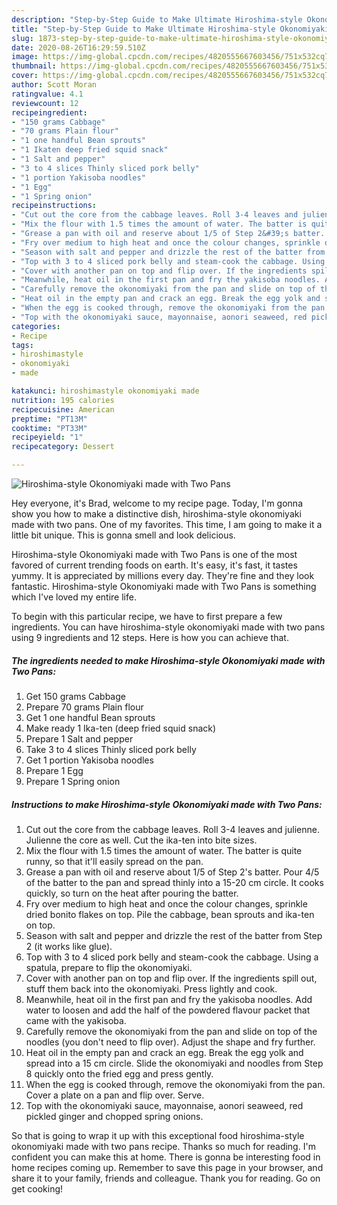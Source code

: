 ```yaml
---
description: "Step-by-Step Guide to Make Ultimate Hiroshima-style Okonomiyaki made with Two Pans"
title: "Step-by-Step Guide to Make Ultimate Hiroshima-style Okonomiyaki made with Two Pans"
slug: 1873-step-by-step-guide-to-make-ultimate-hiroshima-style-okonomiyaki-made-with-two-pans
date: 2020-08-26T16:29:59.510Z
image: https://img-global.cpcdn.com/recipes/4820555667603456/751x532cq70/hiroshima-style-okonomiyaki-made-with-two-pans-recipe-main-photo.jpg
thumbnail: https://img-global.cpcdn.com/recipes/4820555667603456/751x532cq70/hiroshima-style-okonomiyaki-made-with-two-pans-recipe-main-photo.jpg
cover: https://img-global.cpcdn.com/recipes/4820555667603456/751x532cq70/hiroshima-style-okonomiyaki-made-with-two-pans-recipe-main-photo.jpg
author: Scott Moran
ratingvalue: 4.1
reviewcount: 12
recipeingredient:
- "150 grams Cabbage"
- "70 grams Plain flour"
- "1 one handful Bean sprouts"
- "1 Ikaten deep fried squid snack"
- "1 Salt and pepper"
- "3 to 4 slices Thinly sliced pork belly"
- "1 portion Yakisoba noodles"
- "1 Egg"
- "1 Spring onion"
recipeinstructions:
- "Cut out the core from the cabbage leaves. Roll 3-4 leaves and julienne. Julienne the core as well. Cut the ika-ten into bite sizes."
- "Mix the flour with 1.5 times the amount of water. The batter is quite runny, so that it&#39;ll easily spread on the pan."
- "Grease a pan with oil and reserve about 1/5 of Step 2&#39;s batter. Pour 4/5 of the batter to the pan and spread thinly into a 15-20 cm circle. It cooks quickly, so turn on the heat after pouring the batter."
- "Fry over medium to high heat and once the colour changes, sprinkle dried bonito flakes on top. Pile the cabbage, bean sprouts and ika-ten on top."
- "Season with salt and pepper and drizzle the rest of the batter from Step 2 (it works like glue)."
- "Top with 3 to 4 sliced pork belly and steam-cook the cabbage. Using a spatula, prepare to flip the okonomiyaki."
- "Cover with another pan on top and flip over. If the ingredients spill out, stuff them back into the okonomiyaki. Press lightly and cook."
- "Meanwhile, heat oil in the first pan and fry the yakisoba noodles. Add water to loosen and add the half of the powdered flavour packet that came with the yakisoba."
- "Carefully remove the okonomiyaki from the pan and slide on top of the noodles (you don&#39;t need to flip over). Adjust the shape and fry further."
- "Heat oil in the empty pan and crack an egg. Break the egg yolk and spread into a 15 cm circle. Slide the okonomiyaki and noodles from Step 8 quickly onto the fried egg and press gently."
- "When the egg is cooked through, remove the okonomiyaki from the pan. Cover a plate on a pan and flip over. Serve."
- "Top with the okonomiyaki sauce, mayonnaise, aonori seaweed, red pickled ginger and chopped spring onions."
categories:
- Recipe
tags:
- hiroshimastyle
- okonomiyaki
- made

katakunci: hiroshimastyle okonomiyaki made 
nutrition: 195 calories
recipecuisine: American
preptime: "PT13M"
cooktime: "PT33M"
recipeyield: "1"
recipecategory: Dessert

---
```



![Hiroshima-style Okonomiyaki made with Two Pans](https://img-global.cpcdn.com/recipes/4820555667603456/751x532cq70/hiroshima-style-okonomiyaki-made-with-two-pans-recipe-main-photo.jpg)

Hey everyone, it's Brad, welcome to my recipe page. Today, I'm gonna show you how to make a distinctive dish, hiroshima-style okonomiyaki made with two pans. One of my favorites. This time, I am going to make it a little bit unique. This is gonna smell and look delicious.



Hiroshima-style Okonomiyaki made with Two Pans is one of the most favored of current trending foods on earth. It's easy, it's fast, it tastes yummy. It is appreciated by millions every day. They're fine and they look fantastic. Hiroshima-style Okonomiyaki made with Two Pans is something which I've loved my entire life.


To begin with this particular recipe, we have to first prepare a few ingredients. You can have hiroshima-style okonomiyaki made with two pans using 9 ingredients and 12 steps. Here is how you can achieve that.

<!--inarticleads1-->

##### The ingredients needed to make Hiroshima-style Okonomiyaki made with Two Pans:

1. Get 150 grams Cabbage
1. Prepare 70 grams Plain flour
1. Get 1 one handful Bean sprouts
1. Make ready 1 Ika-ten (deep fried squid snack)
1. Prepare 1 Salt and pepper
1. Take 3 to 4 slices Thinly sliced pork belly
1. Get 1 portion Yakisoba noodles
1. Prepare 1 Egg
1. Prepare 1 Spring onion




<!--inarticleads2-->

##### Instructions to make Hiroshima-style Okonomiyaki made with Two Pans:

1. Cut out the core from the cabbage leaves. Roll 3-4 leaves and julienne. Julienne the core as well. Cut the ika-ten into bite sizes.
1. Mix the flour with 1.5 times the amount of water. The batter is quite runny, so that it&#39;ll easily spread on the pan.
1. Grease a pan with oil and reserve about 1/5 of Step 2&#39;s batter. Pour 4/5 of the batter to the pan and spread thinly into a 15-20 cm circle. It cooks quickly, so turn on the heat after pouring the batter.
1. Fry over medium to high heat and once the colour changes, sprinkle dried bonito flakes on top. Pile the cabbage, bean sprouts and ika-ten on top.
1. Season with salt and pepper and drizzle the rest of the batter from Step 2 (it works like glue).
1. Top with 3 to 4 sliced pork belly and steam-cook the cabbage. Using a spatula, prepare to flip the okonomiyaki.
1. Cover with another pan on top and flip over. If the ingredients spill out, stuff them back into the okonomiyaki. Press lightly and cook.
1. Meanwhile, heat oil in the first pan and fry the yakisoba noodles. Add water to loosen and add the half of the powdered flavour packet that came with the yakisoba.
1. Carefully remove the okonomiyaki from the pan and slide on top of the noodles (you don&#39;t need to flip over). Adjust the shape and fry further.
1. Heat oil in the empty pan and crack an egg. Break the egg yolk and spread into a 15 cm circle. Slide the okonomiyaki and noodles from Step 8 quickly onto the fried egg and press gently.
1. When the egg is cooked through, remove the okonomiyaki from the pan. Cover a plate on a pan and flip over. Serve.
1. Top with the okonomiyaki sauce, mayonnaise, aonori seaweed, red pickled ginger and chopped spring onions.




So that is going to wrap it up with this exceptional food hiroshima-style okonomiyaki made with two pans recipe. Thanks so much for reading. I'm confident you can make this at home. There is gonna be interesting food in home recipes coming up. Remember to save this page in your browser, and share it to your family, friends and colleague. Thank you for reading. Go on get cooking!
